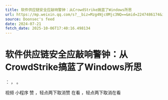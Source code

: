 ```yaml
---
title: 软件供应链安全应敲响警钟：从CrowdStrike搞蓝了Windows所思
url: https://mp.weixin.qq.com/s?__biz=Mzg4Njc0Mjc3NQ==&mid=2247486174&idx=1&sn=3b359b4fa489e0206ed96ecb817b563d
source: Doonsec's feed
date: 2024-07-21
fetch_date: 2025-10-06T17:40:16.498134
---
```


# 软件供应链安全应敲响警钟：从CrowdStrike搞蓝了Windows所思

：
，
。

视频
小程序
赞
，轻点两下取消赞
在看
，轻点两下取消在看